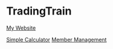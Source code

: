 # TradingTrain

[My Website](https://hsing-tzu.github.io/TradingTrain/Homework%201/)

[Simple Calculator](https://hsing-tzu.github.io/TradingTrain/Homework%202/)
[Member Management](https://hsing-tzu.github.io/TradingTrain/Homework%203/)